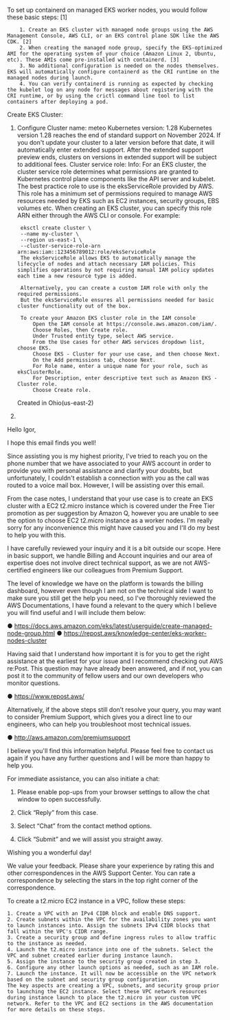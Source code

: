 To set up containerd on managed EKS worker nodes, you would follow these basic steps: [1]

        1. Create an EKS cluster with managed node groups using the AWS Management Console, AWS CLI, or an EKS control plane SDK like the AWS CDK. [2]
        2. When creating the managed node group, specify the EKS-optimized AMI for the operating system of your choice (Amazon Linux 2, Ubuntu, etc). These AMIs come pre-installed with containerd. [3]
        3. No additional configuration is needed on the nodes themselves. EKS will automatically configure containerd as the CRI runtime on the managed nodes during launch.
        4. You can verify containerd is running as expected by checking the kubelet log on any node for messages about registering with the CRI runtime, or by using the crictl command line tool to list containers after deploying a pod.


Create EKS Cluster:
1. Configure Cluster
    name: meteo
    Kubernetes version: 1.28
        Kubernetes version 1.28 reaches the end of standard support on November 2024. 
        If you don't update your cluster to a later version before that date, it will automatically enter extended support. After the extended support preview ends, clusters on versions in extended support will be subject to additional fees.
    Cluster service role:
       Info: 
        For an EKS cluster, the cluster service role determines what permissions are granted to Kubernetes control plane components like the API server and kubelet.
        The best practice role to use is the eksServiceRole provided by AWS. This role has a minimum set of permissions required to manage AWS resources needed by EKS such as EC2 instances, security groups, EBS volumes etc.
        When creating an EKS cluster, you can specify this role ARN either through the AWS CLI or console. For example:

        eksctl create cluster \
        --name my-cluster \
        --region us-east-1 \  
        --cluster-service-role-arn arn:aws:iam::123456789012:role/eksServiceRole
        The eksServiceRole allows EKS to automatically manage the lifecycle of nodes and attach necessary IAM policies. This simplifies operations by not requiring manual IAM policy updates each time a new resource type is added.
        
        Alternatively, you can create a custom IAM role with only the required permissions. 
        But the eksServiceRole ensures all permissions needed for basic cluster functionality out of the box.
        
        To create your Amazon EKS cluster role in the IAM console
            Open the IAM console at https://console.aws.amazon.com/iam/.
            Choose Roles, then Create role.
            Under Trusted entity type, select AWS service.
            From the Use cases for other AWS services dropdown list, choose EKS.
            Choose EKS - Cluster for your use case, and then choose Next.
            On the Add permissions tab, choose Next.
            For Role name, enter a unique name for your role, such as eksClusterRole.
            For Description, enter descriptive text such as Amazon EKS - Cluster role.
            Choose Create role.
    Created in Ohio(us-east-2)
2.
Hello Igor,

I hope this email finds you well!

Since assisting you is my highest priority, I've tried to reach you on the phone number that we have associated to your AWS account in order to provide you with personal assistance and clarify your doubts, but unfortunately, 
I couldn't establish a connection with you as the call was routed to a voice mail box. However, 
I will be assisting over this email.

From the case notes, I understand that your use case is to create an EKS cluster with a EC2 t2.micro instance which is covered under the Free Tier promotion as per suggestion by Amazon Q, however you are unable to see the option to choose EC2 t2.micro instance as a worker nodes. 
I'm really sorry for any inconvenience this might have caused you and I'll do my best to help you with this.

I have carefully reviewed your inquiry and it is a bit outside our scope. Here in basic support, we handle Billing and Account inquiries and our area of expertise does not involve direct technical support, as we are not AWS-certified engineers like our colleagues from Premium Support.

The level of knowledge we have on the platform is towards the billing dashboard, however even though I am not on the technical side I want to make sure you still get the help you need, so I've thoroughly reviewed the AWS Documentations, I have found a relevant to the query which I believe you will find useful and I will include them below:

● https://docs.aws.amazon.com/eks/latest/userguide/create-managed-node-group.html
● https://repost.aws/knowledge-center/eks-worker-nodes-cluster

Having said that I understand how important it is for you to get the right assistance at the earliest for your issue and I recommend checking out AWS re:Post. This question may have already been answered, and if not, you can post it to the community of fellow users and our own developers who monitor questions.

● https://www.repost.aws/

Alternatively, if the above steps still don’t resolve your query, you may want to consider Premium Support, which gives you a direct line to our engineers, who can help you troubleshoot most technical issues.

● http://aws.amazon.com/premiumsupport

I believe you'll find this information helpful. Please feel free to contact us again if you have any further questions and I will be more than happy to help you.

For immediate assistance, you can also initiate a chat:

1. Please enable pop-ups from your browser settings to allow the chat window to open successfully.

2. Click “Reply” from this case.

3. Select “Chat” from the contact method options.

4. Click “Submit” and we will assist you straight away.

Wishing you a wonderful day!

We value your feedback. Please share your experience by rating this and other correspondences in the AWS Support Center. You can rate a correspondence by selecting the stars in the top right corner of the correspondence.


To create a t2.micro EC2 instance in a VPC, follow these steps:

    1. Create a VPC with an IPv4 CIDR block and enable DNS support.
    2. Create subnets within the VPC for the availability zones you want to launch instances into. Assign the subnets IPv4 CIDR blocks that fall within the VPC's CIDR range.
    3. Create a security group and define ingress rules to allow traffic to the instance as needed.
    4. Launch the t2.micro instance into one of the subnets. Select the VPC and subnet created earlier during instance launch.
    5. Assign the instance to the security group created in step 3.
    6. Configure any other launch options as needed, such as an IAM role.
    7. Launch the instance. It will now be accessible on the VPC network based on the subnet and security group configuration.
    The key aspects are creating a VPC, subnets, and security group prior to launching the EC2 instance. Select these VPC network resources during instance launch to place the t2.micro in your custom VPC network. Refer to the VPC and EC2 sections in the AWS documentation for more details on these steps.